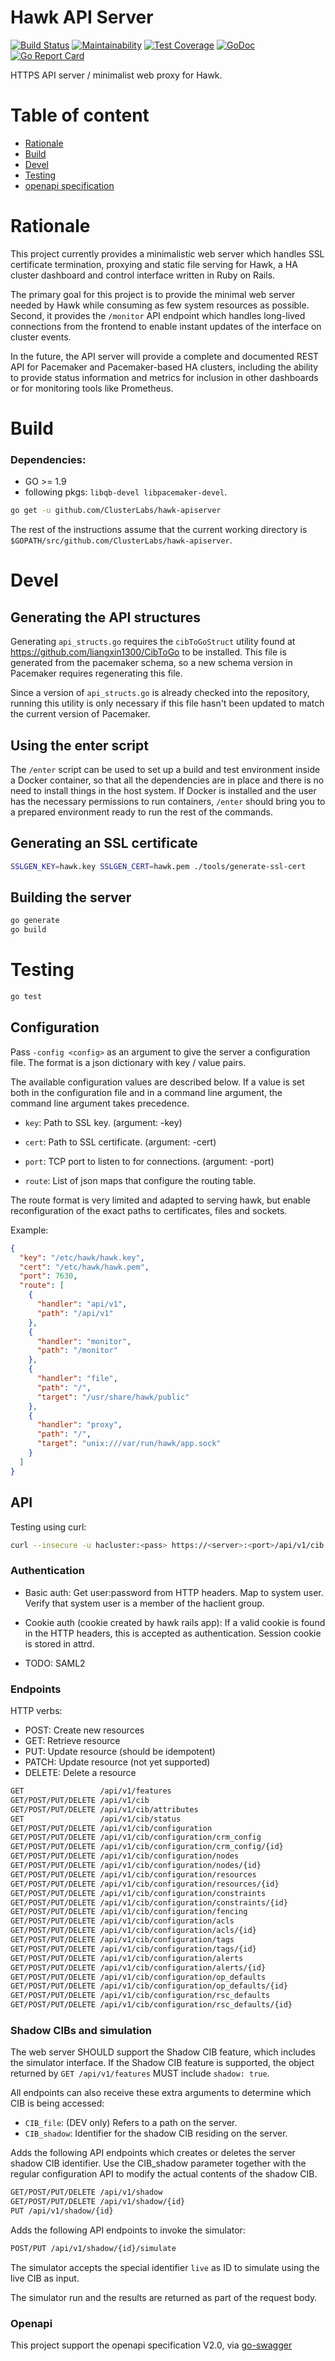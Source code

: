 # Hawk API Server

[![Build Status](https://travis-ci.org/ClusterLabs/hawk-apiserver.svg?branch=master)](https://travis-ci.org/ClusterLabs/hawk-apiserver)
[![Maintainability](https://api.codeclimate.com/v1/badges/9f372cd2a2dac74962e2/maintainability)](https://codeclimate.com/github/ClusterLabs/hawk-apiserver/maintainability)
[![Test Coverage](https://api.codeclimate.com/v1/badges/9f372cd2a2dac74962e2/test_coverage)](https://codeclimate.com/github/ClusterLabs/hawk-apiserver/test_coverage)
[![GoDoc](https://godoc.org/github.com/ClusterLabs/hawk-apiserver?status.svg)](https://godoc.org/github.com/ClusterLabs/hawk-apiserver)
[![Go Report Card](https://goreportcard.com/badge/github.com/ClusterLabs/hawk-apiserver)](https://goreportcard.com/report/github.com/ClusterLabs/hawk-apiserver)

HTTPS API server / minimalist web proxy for Hawk.

# Table of content

- [Rationale](#Rationale)
- [Build](#build)
- [Devel](#devel)
- [Testing](#testing)
- [openapi specification](#openapi)

# Rationale
This project currently provides a minimalistic web server which
handles SSL certificate termination, proxying and static file serving
for Hawk, a HA cluster dashboard and control interface written in Ruby
on Rails.

The primary goal for this project is to provide the minimal web server
needed by Hawk while consuming as few system resources as
possible. Second, it provides the `/monitor` API endpoint which
handles long-lived connections from the frontend to enable instant
updates of the interface on cluster events.

In the future, the API server will provide a complete and documented
REST API for Pacemaker and Pacemaker-based HA clusters, including the
ability to provide status information and metrics for inclusion in
other dashboards or for monitoring tools like Prometheus.

# Build 

### Dependencies:

- GO >= 1.9
- following pkgs: `libqb-devel libpacemaker-devel`.

``` bash
go get -u github.com/ClusterLabs/hawk-apiserver
```

The rest of the instructions assume that the current working directory
is `$GOPATH/src/github.com/ClusterLabs/hawk-apiserver`.

# Devel

## Generating the API structures

Generating `api_structs.go` requires the `cibToGoStruct` utility found
at https://github.com/liangxin1300/CibToGo to be installed. This file
is generated from the pacemaker schema, so a new schema version in
Pacemaker requires regenerating this file.

Since a version of `api_structs.go` is already checked into the
repository, running this utility is only necessary if this file hasn't
been updated to match the current version of Pacemaker.

## Using the enter script

The `/enter` script can be used to set up a build and test environment
inside a Docker container, so that all the dependencies are in place
and there is no need to install things in the host system. If Docker
is installed and the user has the necessary permissions to run
containers, `/enter` should bring you to a prepared environment ready
to run the rest of the commands.

## Generating an SSL certificate

``` bash
SSLGEN_KEY=hawk.key SSLGEN_CERT=hawk.pem ./tools/generate-ssl-cert
```

## Building the server

``` bash
go generate
go build
```

# Testing

``` bash
go test
```

## Configuration

Pass `-config <config>` as an argument to give the server a
configuration file. The format is a json dictionary with key / value
pairs.

The available configuration values are described below. If a value is
set both in the configuration file and in a command line argument, the
command line argument takes precedence.

* `key`: Path to SSL key. (argument: -key)

* `cert`: Path to SSL certificate. (argument: -cert)

* `port`: TCP port to listen to for connections. (argument: -port)

* `route`: List of json maps that configure the routing table.

The route format is very limited and adapted to serving hawk, but
enable reconfiguration of the exact paths to certificates, files and
sockets.

Example:

``` json
{
  "key": "/etc/hawk/hawk.key",
  "cert": "/etc/hawk/hawk.pem",
  "port": 7630,
  "route": [
    {
      "handler": "api/v1",
      "path": "/api/v1"
    },
    {
      "handler": "monitor",
      "path": "/monitor"
    },
    {
      "handler": "file",
      "path": "/",
      "target": "/usr/share/hawk/public"
    },
    {
      "handler": "proxy",
      "path": "/",
      "target": "unix:///var/run/hawk/app.sock"
    }
  ]
}
```

## API

Testing using curl:

``` bash
curl --insecure -u hacluster:<pass> https://<server>:<port>/api/v1/cib
```

### Authentication

* Basic auth: Get user:password from HTTP headers. Map to system
  user. Verify that system user is a member of the haclient group.

* Cookie auth (cookie created by hawk rails app): If a valid cookie is
  found in the HTTP headers, this is accepted as authentication.
  Session cookie is stored in attrd.

* TODO: SAML2

### Endpoints

HTTP verbs:

* POST: Create new resources
* GET: Retrieve resource
* PUT: Update resource (should be idempotent)
* PATCH: Update resource (not yet supported)
* DELETE: Delete a resource

``` bash
GET                 /api/v1/features
GET/POST/PUT/DELETE /api/v1/cib
GET/POST/PUT/DELETE /api/v1/cib/attributes
GET                 /api/v1/cib/status
GET/POST/PUT/DELETE /api/v1/cib/configuration
GET/POST/PUT/DELETE /api/v1/cib/configuration/crm_config
GET/POST/PUT/DELETE /api/v1/cib/configuration/crm_config/{id}
GET/POST/PUT/DELETE /api/v1/cib/configuration/nodes
GET/POST/PUT/DELETE /api/v1/cib/configuration/nodes/{id}
GET/POST/PUT/DELETE /api/v1/cib/configuration/resources
GET/POST/PUT/DELETE /api/v1/cib/configuration/resources/{id}
GET/POST/PUT/DELETE /api/v1/cib/configuration/constraints
GET/POST/PUT/DELETE /api/v1/cib/configuration/constraints/{id}
GET/POST/PUT/DELETE /api/v1/cib/configuration/fencing
GET/POST/PUT/DELETE /api/v1/cib/configuration/acls
GET/POST/PUT/DELETE /api/v1/cib/configuration/acls/{id}
GET/POST/PUT/DELETE /api/v1/cib/configuration/tags
GET/POST/PUT/DELETE /api/v1/cib/configuration/tags/{id}
GET/POST/PUT/DELETE /api/v1/cib/configuration/alerts
GET/POST/PUT/DELETE /api/v1/cib/configuration/alerts/{id}
GET/POST/PUT/DELETE /api/v1/cib/configuration/op_defaults
GET/POST/PUT/DELETE /api/v1/cib/configuration/op_defaults/{id}
GET/POST/PUT/DELETE /api/v1/cib/configuration/rsc_defaults
GET/POST/PUT/DELETE /api/v1/cib/configuration/rsc_defaults/{id}
```


### Shadow CIBs and simulation

The web server SHOULD support the Shadow CIB feature, which includes
the simulator interface. If the Shadow CIB feature is supported, the
object returned by `GET /api/v1/features` MUST include `shadow: true`.

All endpoints can also receive these extra arguments to determine
which CIB is being accessed:

* `CIB_file`: (DEV only) Refers to a path on the server.
* `CIB_shadow`: Identifier for the shadow CIB residing on the server.

Adds the following API endpoints which creates or deletes the server
shadow CIB identifier. Use the CIB_shadow parameter together with the
regular configuration API to modify the actual contents of the shadow
CIB.

``` bash
GET/POST/PUT/DELETE /api/v1/shadow
GET/POST/PUT/DELETE /api/v1/shadow/{id}
PUT /api/v1/shadow/{id}
```

Adds the following API endpoints to invoke the simulator:

``` bash
POST/PUT /api/v1/shadow/{id}/simulate
```

The simulator accepts the special identifier `live` as ID to simulate
using the live CIB as input.

The simulator run and the results are returned as part of the request
body.

### Openapi

This project support the openapi specification V2.0, via [go-swagger](https://github.com/go-swagger/go-swagger)

